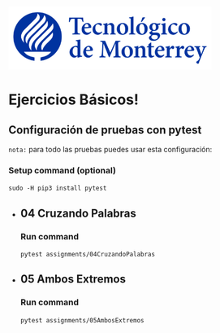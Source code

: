 ![Tec de Monterrey](images/logotecmty.png)
# Ejercicios Básicos!

## Configuración de pruebas con **pytest**

`nota:` para todo las pruebas puedes usar esta configuración:
### Setup command (optional)
```
sudo -H pip3 install pytest
```

- ## 04 Cruzando Palabras
    ### Run command
    ```
    pytest assignments/04CruzandoPalabras
    ```

- ## 05 Ambos Extremos
    ### Run command
    ```
    pytest assignments/05AmbosExtremos
    ```

